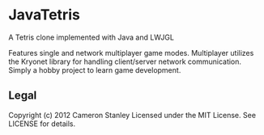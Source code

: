JavaTetris
==========

A Tetris clone implemented with Java and LWJGL

Features single and network multiplayer game modes. 
Multiplayer utilizes the Kryonet library for handling client/server network communication. 
Simply a hobby project to learn game development. 


Legal
-----

Copyright (c) 2012 Cameron Stanley
Licensed under the MIT License. See LICENSE for details.